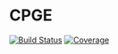 # CPGE

[![Build Status](https://github.com/angkunwu/CPGE.jl/actions/workflows/CI.yml/badge.svg?branch=main)](https://github.com/angkunwu/CPGE.jl/actions/workflows/CI.yml?query=branch%3Amain)
[![Coverage](https://codecov.io/gh/angkunwu/CPGE.jl/branch/main/graph/badge.svg)](https://codecov.io/gh/angkunwu/CPGE.jl)

